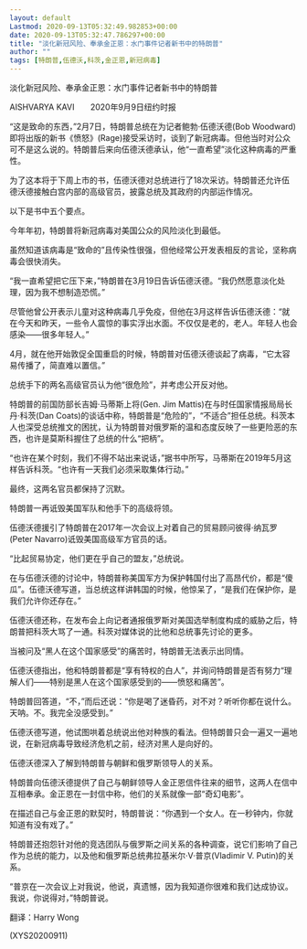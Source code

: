 ```yaml
---
layout: default
Lastmod: 2020-09-13T05:32:49.982853+00:00
date: 2020-09-13T05:32:47.786297+00:00
title: "淡化新冠风险、奉承金正恩：水门事件记者新书中的特朗普"
author: ""
tags: [特朗普,伍德沃,科茨,金正恩,新冠病毒]
---
```


淡化新冠风险、奉承金正恩：水门事件记者新书中的特朗普

AISHVARYA KAVI　　2020年9月9日纽约时报

“这是致命的东西，”2月7日，特朗普总统在为记者鲍勃·伍德沃德(Bob Woodward)即将出版的新书《愤怒》(Rage)接受采访时，谈到了新冠病毒。但他当时对公众可不是这么说的。特朗普后来向伍德沃德承认，他“一直希望”淡化这种病毒的严重性。

为了这本将于下周上市的书，伍德沃德对总统进行了18次采访。特朗普还允许伍德沃德接触白宫内部的高级官员，披露总统及其政府的内部运作情况。

以下是书中五个要点。

今年年初，特朗普将新冠病毒对美国公众的风险淡化到最低。

虽然知道该病毒是“致命的”且传染性很强，但他经常公开发表相反的言论，坚称病毒会很快消失。

“我一直希望把它压下来，”特朗普在3月19日告诉伍德沃德。“我仍然愿意淡化处理，因为我不想制造恐慌。”

尽管他曾公开表示儿童对这种病毒几乎免疫，但他在3月这样告诉伍德沃德：“就在今天和昨天，一些令人震惊的事实浮出水面。不仅仅是老的，老人。年轻人也会感染——很多年轻人。”

4月，就在他开始敦促全国重启的时候，特朗普对伍德沃德谈起了病毒，“它太容易传播了，简直难以置信。”

总统手下的两名高级官员认为他“很危险”，并考虑公开反对他。

特朗普的前国防部长吉姆·马蒂斯上将(Gen. Jim Mattis)在与时任国家情报局局长丹·科茨(Dan Coats)的谈话中称，特朗普是“危险的”，“不适合”担任总统。科茨本人也深受总统推文的困扰，认为特朗普对俄罗斯的温和态度反映了一些更险恶的东西，也许是莫斯科握住了总统的什么“把柄”。

“也许在某个时刻，我们不得不站出来说话，”据书中所写，马蒂斯在2019年5月这样告诉科茨。“也许有一天我们必须采取集体行动。”

最终，这两名官员都保持了沉默。

特朗普一再诋毁美国军队和他手下的高级将领。

伍德沃德援引了特朗普在2017年一次会议上对着自己的贸易顾问彼得·纳瓦罗(Peter Navarro)诋毁美国高级军方官员的话。

“比起贸易协定，他们更在乎自己的盟友，”总统说。

在与伍德沃德的讨论中，特朗普称美国军方为保护韩国付出了高昂代价，都是“傻瓜”。伍德沃德写道，当总统这样讲韩国的时候，他惊呆了，“是我们在保护你，是我们允许你还存在。”

伍德沃德还称，在发布会上向记者通报俄罗斯对美国选举制度构成的威胁之后，特朗普把科茨大骂了一通。科茨对媒体说的比他和总统事先讨论的更多。

当被问及“黑人在这个国家感受”的痛苦时，特朗普无法表示出同情。

伍德沃德指出，他和特朗普都是“享有特权的白人”，并询问特朗普是否有努力“理解人们——特别是黑人在这个国家感受到的——愤怒和痛苦”。

特朗普回答道，“不，”而后还说：“你是喝了迷昏药，对不对？听听你都在说什么。天呐。不。我完全没感受到。”

伍德沃德写道，他试图哄着总统说出他对种族的看法。但特朗普只会一遍又一遍地说，在新冠病毒导致经济危机之前，经济对黑人是向好的。

伍德沃德深入了解到特朗普与朝鲜和俄罗斯领导人的关系。

特朗普向伍德沃德提供了自己与朝鲜领导人金正恩信件往来的细节，这两人在信中互相奉承。金正恩在一封信中称，他们的关系就像一部“奇幻电影”。

在描述自己与金正恩的默契时，特朗普说：“你遇到一个女人。在一秒钟内，你就知道有没有戏了。”

特朗普还抱怨针对他的竞选团队与俄罗斯之间关系的各种调查，说它们影响了自己作为总统的能力，以及他和俄罗斯总统弗拉基米尔·V·普京(Vladimir V. Putin)的关系。

“普京在一次会议上对我说，他说，真遗憾，因为我知道你很难和我们达成协议。我说，你说得对，”特朗普说。

翻译：Harry Wong

(XYS20200911)

